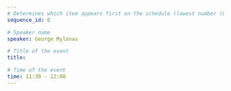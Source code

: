 ```yaml
---
# Determines which item appears first on the schedule (lowest number (0) appears first)
sequence_id: 6

# Speaker name
speaker: George Mylonas

# Title of the event
title: 

# Time of the event
time: 11:30 - 12:00
---
```


